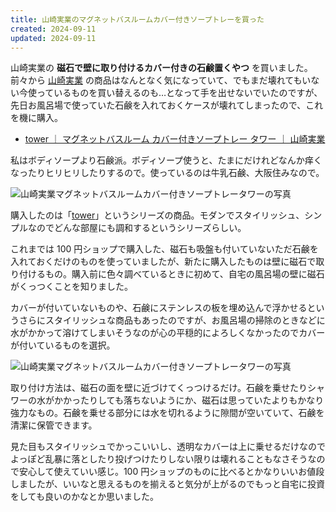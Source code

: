 ```yaml
---
title: 山崎実業のマグネットバスルームカバー付きソープトレーを買った
created: 2024-09-11
updated: 2024-09-11
---
```


山崎実業の **磁石で壁に取り付けるカバー付きの石鹸置くやつ** を買いました。前々から [山崎実業](https://www.yamajitsu.co.jp/) の商品はなんとなく気になっていて、でもまだ壊れてもいない今使っているものを買い替えるのも…となって手を出せないでいたのですが、先日お風呂場で使っていた石鹸を入れておくケースが壊れてしまったので、これを機に購入。

- [tower ｜ マグネットバスルーム カバー付きソープトレー タワー ｜ 山崎実業](https://www.yamajitsu.co.jp/product/item/00812/)

私はボディソープより石鹸派。ボディソープ使うと、たまにだけれどなんか痒くなったりヒリヒリしたりするので。使っているのは牛乳石鹸、大阪住みなので。

![山崎実業マグネットバスルームカバー付きソープトレータワーの写真](0ef1110b-00fa-4617-0432-c5a09ddbb100)

購入したのは「[tower](https://www.yamajitsu.co.jp/series/tower/)」というシリーズの商品。モダンでスタイリッシュ、シンプルなのでどんな部屋にも調和するというシリーズらしい。

これまでは 100 円ショップで購入した、磁石も吸盤も付いていないただ石鹸を入れておくだけのものを使っていましたが、新たに購入したものは壁に磁石で取り付けるもの。購入前に色々調べているときに初めて、自宅の風呂場の壁に磁石がくっつくことを知りました。

カバーが付いていないものや、石鹸にステンレスの板を埋め込んで浮かせるというさらにスタイリッシュな商品もあったのですが、お風呂場の掃除のときなどに水がかかって溶けてしまいそうなのが心の平穏的によろしくなかったのでカバーが付いているものを選択。

![山崎実業マグネットバスルームカバー付きソープトレータワーの写真](bc408fae-d483-49a1-a05d-5d2ca8b57000)

取り付け方法は、磁石の面を壁に近づけてくっつけるだけ。石鹸を乗せたりシャワーの水がかかったりしても落ちないようにか、磁石は思っていたよりもかなり強力なもの。石鹸を乗せる部分には水を切れるように隙間が空いていて、石鹸を清潔に保管できます。

見た目もスタイリッシュでかっこいいし、透明なカバーは上に乗せるだけなのでよっぽど乱暴に落としたり投げつけたりしない限りは壊れることもなさそうなので安心して使えていい感じ。100 円ショップのものに比べるとかなりいいお値段しましたが、いいなと思えるものを揃えると気分が上がるのでもっと自宅に投資をしても良いのかなとか思いました。

